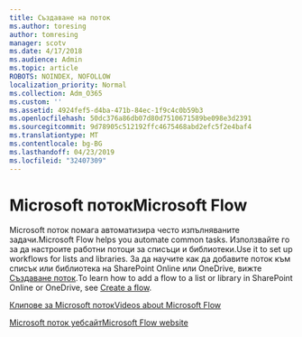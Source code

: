 ```yaml
---
title: Създаване на поток
ms.author: toresing
author: tomresing
manager: scotv
ms.date: 4/17/2018
ms.audience: Admin
ms.topic: article
ROBOTS: NOINDEX, NOFOLLOW
localization_priority: Normal
ms.collection: Adm_O365
ms.custom: ''
ms.assetid: 4924fef5-d4ba-471b-84ec-1f9c4c0b59b3
ms.openlocfilehash: 50dc376a86db07d80d7510671589be098e3d2391
ms.sourcegitcommit: 9d78905c512192ffc4675468abd2efc5f2e4baf4
ms.translationtype: MT
ms.contentlocale: bg-BG
ms.lasthandoff: 04/23/2019
ms.locfileid: "32407309"
---
```

# <a name="microsoft-flow"></a><span data-ttu-id="49926-102">Microsoft поток</span><span class="sxs-lookup"><span data-stu-id="49926-102">Microsoft Flow</span></span>

<span data-ttu-id="49926-103">Microsoft поток помага автоматизира често изпълняваните задачи.</span><span class="sxs-lookup"><span data-stu-id="49926-103">Microsoft Flow helps you automate common tasks.</span></span> <span data-ttu-id="49926-104">Използвайте го за да настроите работни потоци за списъци и библиотеки.</span><span class="sxs-lookup"><span data-stu-id="49926-104">Use it to set up workflows for lists and libraries.</span></span> <span data-ttu-id="49926-105">За да научите как да добавите поток към списък или библиотека на SharePoint Online или OneDrive, вижте [Създаване поток](https://go.microsoft.com/fwlink/?linkid=869408).</span><span class="sxs-lookup"><span data-stu-id="49926-105">To learn how to add a flow to a list or library in SharePoint Online or OneDrive, see [Create a flow](https://go.microsoft.com/fwlink/?linkid=869408).</span></span>
  
[<span data-ttu-id="49926-106">Клипове за Microsoft поток</span><span class="sxs-lookup"><span data-stu-id="49926-106">Videos about Microsoft Flow</span></span>](https://go.microsoft.com/fwlink/?linkid=864641)
  
[<span data-ttu-id="49926-107">Microsoft поток уебсайт</span><span class="sxs-lookup"><span data-stu-id="49926-107">Microsoft Flow website</span></span>](https://go.microsoft.com/fwlink/?linkid=864642)
  


